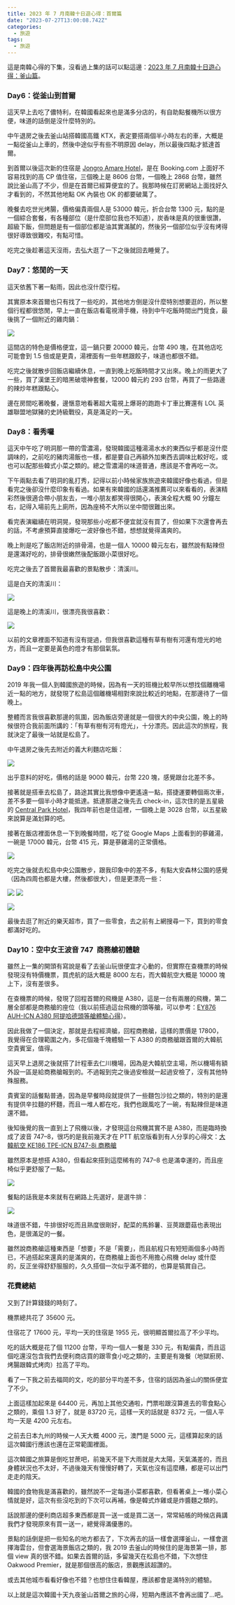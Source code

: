 ```yaml
---
title: 2023 年 7 月南韓十日遊心得：首爾篇
date: "2023-07-27T13:00:08.742Z"
categories:
  - 旅遊
tags:
  - 旅遊
---
```


這是南韓心得的下集，沒看過上集的話可以點這邊：[2023 年 7 月南韓十日遊心得：釜山篇](https://medium.com/@hulitw/2023-july-korea-trip-busan-a475e484e1fc)。

### Day6：從釜山到首爾

這天早上去吃了儂特利，在韓國看起來也是滿多分店的，有自助點餐機所以很方便，味道的話倒是沒什麼特別的。

中午退房之後去釜山站搭韓國高鐵 KTX，表定要搭兩個半小時左右的車，大概是一點從釜山上車的，然後中途似乎有些不明原因 delay，所以最後四點才抵達首爾。

到首爾以後這次新的住宿是 [Jongro Amare Hotel](https://goo.gl/maps/ixT7TsMuiM7sz1iv5)，是在 Booking.com 上面好不容易找到的高 CP 值住宿，三個晚上是 8606 台幣，一個晚上 2868 台幣，雖然說比釜山高了不少，但是在首爾已經算便宜的了。我那時候在訂房網站上面找好久才看到的，不然其他地點 OK 內裝也 OK 的都要破萬了。

晚餐去吃世光烤腸，價格偏貴兩個人是 53000 韓元，折合台幣 1300 元，點的是一個綜合套餐，有各種部位（是什麼部位我也不知道），炭香味是真的很重很讚，超級下飯，但問題是有一個部位都是油其實滿膩的，然後另一個部位似乎沒有烤得很好導致很難咬，有點可惜。

吃完之後趁著這天沒雨，去弘大逛了一下之後就回去睡覺了。

### Day7：悠閒的一天

這天依舊下著一點雨，因此也沒什麼行程。

其實原本來首爾也只有找了一些吃的，其他地方倒是沒什麼特別想要逛的，所以整個行程都很悠閒，早上一直在飯店看電視滑手機，待到中午吃飯時間出門覓食，最後挑了一個附近的雞肉鍋：

![](/img/2023-july-korea-trip-seoul-92ba2d0608ff/1__VOklFqTLIsAw0EEkHc2psQ.jpeg)

這間店的特色是價格便宜，這一鍋只要 20000 韓元，台幣 490 塊，在其他店吃可能會到 1.5 倍或是更貴，湯裡面有一些年糕跟餃子，味道也都很不錯。

吃完之後就散步回飯店繼續休息，一直到晚上吃飯時間才又出來。晚上的雨更大了一些，買了漢堡王的暗黑破壞神套餐，12000 韓元約 293 台幣，再買了一些路邊的辣炒年糕跟點心。

邊在房間吃著晚餐，邊愜意地看著超大電視上爆哥的跑跑卡丁車比賽還有 LOL 英雄聯盟地獄豬的史詩級戰役，真是滿足的一天。

### Day8：看秀囉

這天中午吃了明洞那一帶的雪濃湯，發現韓國這種湯湯水水的東西似乎都是沒什麼調味的，之前吃的豬肉湯飯也一樣，都是要自己再額外加東西去調味比較好吃，或也可以配那些韓式小菜之類的。總之雪濃湯的味道普通，應該是不會再吃一次。

下午兩點去看了明洞的亂打秀，記得以前小時候家族旅遊來韓國好像也看過，但是看完之後卻沒什麼印象有看過。如果有來韓國的話還滿推薦可以來看看的，表演精彩然後很適合帶小朋友去，一堆小朋友都笑得很開心，表演全程大概 90 分鐘左右，記得入場前先上廁所，因為座椅不大所以坐中間很難出來。

看完表演繼續在明洞晃，發現那些小吃都不便宜就沒有買了，但如果下次還會再去的話，不考慮預算直接爆吃一波好像也不錯，想想就覺得滿爽的。

晚上則是吃了飯店附近的排骨湯，也是一個人 10000 韓元左右，雖然說有點辣但是還滿好吃的，排骨很嫩然後配飯跟小菜很好吃。

吃完之後去了首爾我最喜歡的景點散步：清溪川。

這是白天的清溪川：

![](/img/2023-july-korea-trip-seoul-92ba2d0608ff/1__NnG2fLrSkjXgEf6G4qjJSA.jpeg)

這是晚上的清溪川，很漂亮我很喜歡：

![](/img/2023-july-korea-trip-seoul-92ba2d0608ff/1__c0QWxssaNJl10ilvf__32mw.jpeg)

以前的文章裡面不知道有沒有提過，但我很喜歡這種有草有樹有河還有燈光的地方，而且一定要是黃色的燈才有那個氣氛。

### Day9：四年後再訪松島中央公園

2019 年我一個人到韓國旅遊的時候，因為有一天的班機比較早所以想找個離機場近一點的地方，就發現了松島這個離機場相對來說比較近的地點，在那邊待了一個晚上。

整體而言我很喜歡那邊的氛圍，因為飯店旁邊就是一個很大的中央公園，晚上的時候很符合我前面所講的：「有草有樹有河有燈光」，十分漂亮。因此這次的旅程，我就決定了最後一站就是松島了。

中午退房之後先去附近的義大利麵店吃飯：

![](/img/2023-july-korea-trip-seoul-92ba2d0608ff/1__G__ohe2N06rCJMMJ6UcMhrA.jpeg)

出乎意料的好吃，價格的話是 9000 韓元，台幣 220 塊，感覺跟台北差不多。

接著就是搭車去松島了，路途其實比我想像中更遙遠一點，搭捷運要轉個兩次車，差不多要一個半小時才能抵達。抵達那邊之後先去 check-in，這次住的是五星級的 [Central Park Hotel](https://goo.gl/maps/jQ8StE6zoFHCij349)，我四年前也是住這裡，一個晚上是 3028 台幣，以五星級來說算是滿划算的吧。

接著在飯店裡面休息一下到晚餐時間，吃了從 Google Maps 上面看到的蔘雞湯，一碗是 17000 韓元，台幣 415 元，算是蔘雞湯的正常價格。

![](/img/2023-july-korea-trip-seoul-92ba2d0608ff/1__qzBrY2IqLrzn2OKI__YGzIA.jpeg)

吃完之後就去松島中央公園散步，跟我印象中的差不多，有點大安森林公園的感覺（因為四周也都是大樓，然後都很大），但是更漂亮一些：

![](/img/2023-july-korea-trip-seoul-92ba2d0608ff/1__zIOExKasky204775M9o7pQ.jpeg)
![](/img/2023-july-korea-trip-seoul-92ba2d0608ff/1__2IEhkNXFYfzoA7baPbN6Hw.jpeg)

![](/img/2023-july-korea-trip-seoul-92ba2d0608ff/1__U__O7HMQ6XO__vx__QbDFFpVw.jpeg)

最後去逛了附近的樂天超市，買了一些零食，去之前有上網搜尋一下，買到的零食都滿好吃的。

### Day10：空中女王波音 747  商務艙初體驗

雖然上一集的開頭有寫說是看了去釜山玩很便宜才心動的，但實際在查機票的時候發現沒有特價機票，買虎航的話大概是 8000 左右，而大韓航空大概是 10000 塊上下，沒有差很多。

在查機票的時候，發現了回程首爾的飛機是 A380，這是一台有兩層的飛機，第二層全部都是商務艙的座位（我以前搭過這台飛機的頭等艙，可以參考：[EY876 AUH-ICN A380 阿提哈德頭等艙體驗心得](https://hulitw.medium.com/etihad-a380-auh-icn-first-class-352fdbbc08db)）。

因此我做了一個決定，那就是去程經濟艙，回程商務艙，這樣的票價是 17800，我覺得在合理範圍之內，多花個幾千塊體驗一下 A380 的商務艙跟首爾的大韓航空貴賓室，值得。

這天早上退房之後就搭了計程車去仁川機場，因為是大韓航空主場，所以機場有額外設一區是給商務艙報到的。不過報到完之後過安檢就一起過安檢了，沒有其他特殊服務。

貴賓室的話餐點普通，因為是早餐時段就提供了一些麵包沙拉之類的，特別的是還有提供辛拉麵的杯麵，而且一堆人都在吃，我們也跟風吃了一碗，有點辣但是味道還不錯。

後知後覺的我一直到上了飛機以後，才發現這台飛機其實不是 A380，而是臨時換成了波音 747–8，很巧的是我前幾天才在 PTT 航空版看到有人分享的心得文：[大韓航空 KE186 TPE-ICN B747-8i 商務艙](https://www.ptt.cc/bbs/Aviation/M.1690108143.A.4C4.html)

雖然原本是想搭 A380，但看起來搭到這麼稀有的 747–8 也是滿幸運的，而且座椅似乎更舒服了一點。

![](/img/2023-july-korea-trip-seoul-92ba2d0608ff/1__39rLoKpzbQnuiXtUXI5uJA.jpeg)

餐點的話我是本來就有在網路上先選好，是選牛排：

![](/img/2023-july-korea-trip-seoul-92ba2d0608ff/1__1__AIxKBaSlieOd8MRIjPPg.jpeg)

味道很不錯，牛排很好吃而且熟度很剛好，配菜的馬鈴薯、豆莢跟蘑菇也表現出色，是很滿足的一餐。

雖然說商務艙這種東西是「想要」不是「需要」，而且航程只有短短兩個多小時而已，不過搭起來還真的是滿爽的，在商務艙上面也不用擔心飛機 delay 或什麼的，反正坐得舒舒服服的，久久搭個一次似乎滿不錯的，也算是犒賞自己。

### 花費總結

又到了計算錢錢的時刻了。

機票總共花了 35600 元。

住宿花了 17600 元，平均一天的住宿是 1955 元，很明顯首爾拉高了不少平均。

吃的話大概是花了個 11200 台幣，平均一個人一餐是 330 元，有點偏貴，而且這個吃還沒包含我們去便利商店買的跟零食小吃之類的，主要是有幾餐（地獄廚房、烤腸跟韓式烤肉）拉高了平均。

看了一下我之前去福岡的文，吃的部分平均差不多，住宿的話因為釜山的關係便宜了不少。

上面這樣加起來是 64400 元，再加上其他交通啦，門票啦跟沒算進去的零食點心之類的，乘個 1.3 好了，就是 83720 元，這樣一天的話就是 8372 元，一個人平均一天是 4200 元左右。

之前去日本九州的時候一人天大概 4000 元，澳門是 5000 元，這樣算起來的話這次韓國行應該也還在正常範圍裡面。

這次韓國之旅算是倒吃甘蔗吧，前幾天不是下大雨就是大太陽，天氣滿差的，而且身體狀況也不太好，不過後幾天有慢慢好轉了，天氣也沒有這麼糟，都是可以出門走走的陰天。

韓國的食物我是滿喜歡的，雖然說不一定每道小菜都喜歡，但看著桌上一堆小菜心情就是好，這次有些沒吃到的下次可以再補，像是韓式炸雞或是炸醬麵之類的。

話說那邊的便利商店超多東西都是買一送一或是買二送一，常常結帳的時候店員講我們才發現原來有買一送一，總覺得滿優惠的。

景點的話倒是把一些知名的地方都去了，下次再去的話一樣會選擇釜山，一樣會選擇海雲台，但會選海景飯店之類的，我 2019 去釜山的時候住的是海景第一排，那個 view 真的很不錯。如果去首爾的話，多留幾天在松島也不錯，下次想住 Oakwood Premier，就是那個很高的飯店，景觀應該超讚的。

或去其他城市看看好像也不錯？也想住住看韓屋，應該都會是滿特別的體驗。

以上就是這次韓國十天九夜釜山首爾之旅的心得，短期內應該不會再出國了…吧。
